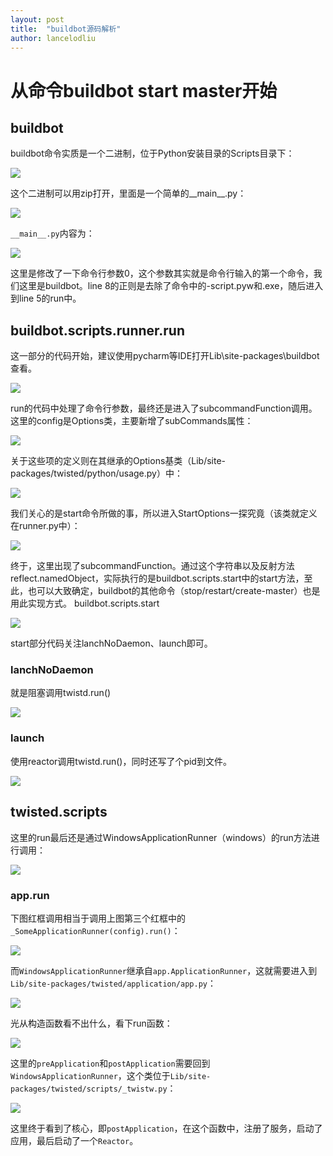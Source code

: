 ```yaml
---
layout: post
title:  "buildbot源码解析"
author: lancelodliu
---
```


# 从命令buildbot start master开始
## buildbot

buildbot命令实质是一个二进制，位于Python安装目录的Scripts目录下：

![](/imgs/2018-09-07-buildbot源码解析/0.png)

这个二进制可以用zip打开，里面是一个简单的__main__.py：

![](/imgs/2018-09-07-buildbot源码解析/1.png)

`__main__.py`内容为：

![](/imgs/2018-09-07-buildbot源码解析/2.png)

这里是修改了一下命令行参数0，这个参数其实就是命令行输入的第一个命令，我们这里是buildbot。line 8的正则是去除了命令中的-script.pyw和.exe，随后进入到line 5的run中。

## buildbot.scripts.runner.run
这一部分的代码开始，建议使用pycharm等IDE打开Lib\site-packages\buildbot查看。

![](/imgs/2018-09-07-buildbot源码解析/3.png)

run的代码中处理了命令行参数，最终还是进入了subcommandFunction调用。这里的config是Options类，主要新增了subCommands属性：

![](/imgs/2018-09-07-buildbot源码解析/4.png)

关于这些项的定义则在其继承的Options基类（Lib/site-packages/twisted/python/usage.py）中：

![](/imgs/2018-09-07-buildbot源码解析/5.png)

我们关心的是start命令所做的事，所以进入StartOptions一探究竟（该类就定义在runner.py中）：

![](/imgs/2018-09-07-buildbot源码解析/6.png)

终于，这里出现了subcommandFunction。通过这个字符串以及反射方法reflect.namedObject，实际执行的是buildbot.scripts.start中的start方法，至此，也可以大致确定，buildbot的其他命令（stop/restart/create-master）也是用此实现方式。
buildbot.scripts.start

![](/imgs/2018-09-07-buildbot源码解析/7.png)

start部分代码关注lanchNoDaemon、launch即可。
### lanchNoDaemon
就是阻塞调用twistd.run()

![](/imgs/2018-09-07-buildbot源码解析/8.png)

### launch
使用reactor调用twistd.run()，同时还写了个pid到文件。

![](/imgs/2018-09-07-buildbot源码解析/9.png)

## twisted.scripts
这里的run最后还是通过WindowsApplicationRunner（windows）的run方法进行调用：

![](/imgs/2018-09-07-buildbot源码解析/10.png)

### app.run
下图红框调用相当于调用上图第三个红框中的`_SomeApplicationRunner(config).run()`：

![](/imgs/2018-09-07-buildbot源码解析/11.png)

而`WindowsApplicationRunner`继承自`app.ApplicationRunner`，这就需要进入到`Lib/site-packages/twisted/application/app.py`：

![](/imgs/2018-09-07-buildbot源码解析/12.png)

光从构造函数看不出什么，看下run函数：

![](/imgs/2018-09-07-buildbot源码解析/13.png)

这里的`preApplication`和`postApplication`需要回到`WindowsApplicationRunner`，这个类位于`Lib/site-packages/twisted/scripts/_twistw.py`：

![](/imgs/2018-09-07-buildbot源码解析/14.png)

这里终于看到了核心，即`postApplication`，在这个函数中，注册了服务，启动了应用，最后启动了一个`Reactor`。

